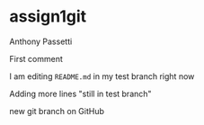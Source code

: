 # assign1git
Anthony Passetti

First comment

I am editing `README.md` in my test branch right now

Adding more lines "still in test branch"

new git branch on GitHub
